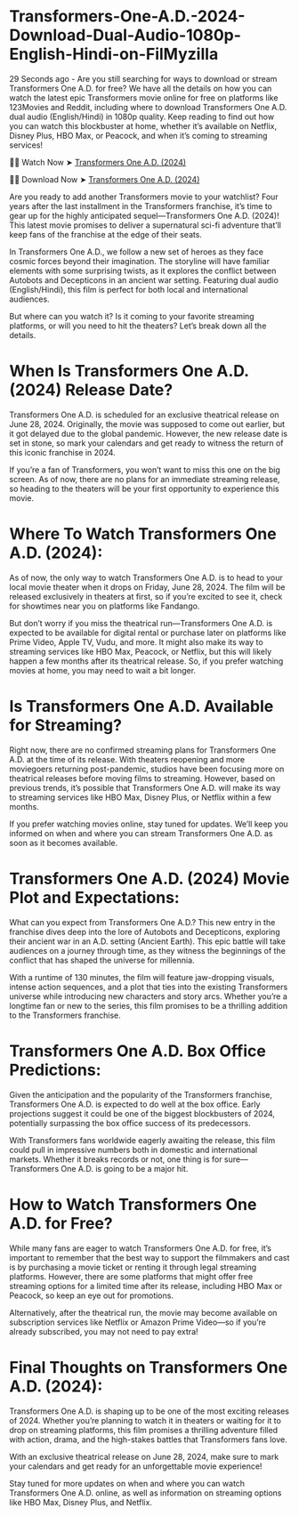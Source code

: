 # Transformers-One-A.D.-2024-Download-Dual-Audio-1080p-English-Hindi-on-FilMyzilla
29 Seconds ago - Are you still searching for ways to download or stream Transformers One A.D. for free? We have all the details on how you can watch the latest epic Transformers movie online for free on platforms like 123Movies and Reddit, including where to download Transformers One A.D. dual audio (English/Hindi) in 1080p quality. Keep reading to find out how you can watch this blockbuster at home, whether it’s available on Netflix, Disney Plus, HBO Max, or Peacock, and when it’s coming to streaming services!

🔴✅ Watch Now ➤ [Transformers One A.D. (2024)](https://cutt.ly/KeUtZ182)

🔴✅ Download Now ➤ [Transformers One A.D. (2024)](https://cutt.ly/KeUtZ182)

Are you ready to add another Transformers movie to your watchlist? Four years after the last installment in the Transformers franchise, it’s time to gear up for the highly anticipated sequel—Transformers One A.D. (2024)! This latest movie promises to deliver a supernatural sci-fi adventure that’ll keep fans of the franchise at the edge of their seats.

In Transformers One A.D., we follow a new set of heroes as they face cosmic forces beyond their imagination. The storyline will have familiar elements with some surprising twists, as it explores the conflict between Autobots and Decepticons in an ancient war setting. Featuring dual audio (English/Hindi), this film is perfect for both local and international audiences.

But where can you watch it? Is it coming to your favorite streaming platforms, or will you need to hit the theaters? Let’s break down all the details.

# When Is Transformers One A.D. (2024) Release Date?
Transformers One A.D. is scheduled for an exclusive theatrical release on June 28, 2024. Originally, the movie was supposed to come out earlier, but it got delayed due to the global pandemic. However, the new release date is set in stone, so mark your calendars and get ready to witness the return of this iconic franchise in 2024.

If you’re a fan of Transformers, you won’t want to miss this one on the big screen. As of now, there are no plans for an immediate streaming release, so heading to the theaters will be your first opportunity to experience this movie.

# Where To Watch Transformers One A.D. (2024):
As of now, the only way to watch Transformers One A.D. is to head to your local movie theater when it drops on Friday, June 28, 2024. The film will be released exclusively in theaters at first, so if you’re excited to see it, check for showtimes near you on platforms like Fandango.

But don’t worry if you miss the theatrical run—Transformers One A.D. is expected to be available for digital rental or purchase later on platforms like Prime Video, Apple TV, Vudu, and more. It might also make its way to streaming services like HBO Max, Peacock, or Netflix, but this will likely happen a few months after its theatrical release. So, if you prefer watching movies at home, you may need to wait a bit longer.

# Is Transformers One A.D. Available for Streaming?
Right now, there are no confirmed streaming plans for Transformers One A.D. at the time of its release. With theaters reopening and more moviegoers returning post-pandemic, studios have been focusing more on theatrical releases before moving films to streaming. However, based on previous trends, it’s possible that Transformers One A.D. will make its way to streaming services like HBO Max, Disney Plus, or Netflix within a few months.

If you prefer watching movies online, stay tuned for updates. We’ll keep you informed on when and where you can stream Transformers One A.D. as soon as it becomes available.

# Transformers One A.D. (2024) Movie Plot and Expectations:
What can you expect from Transformers One A.D.? This new entry in the franchise dives deep into the lore of Autobots and Decepticons, exploring their ancient war in an A.D. setting (Ancient Earth). This epic battle will take audiences on a journey through time, as they witness the beginnings of the conflict that has shaped the universe for millennia.

With a runtime of 130 minutes, the film will feature jaw-dropping visuals, intense action sequences, and a plot that ties into the existing Transformers universe while introducing new characters and story arcs. Whether you’re a longtime fan or new to the series, this film promises to be a thrilling addition to the Transformers franchise.

# Transformers One A.D. Box Office Predictions:
Given the anticipation and the popularity of the Transformers franchise, Transformers One A.D. is expected to do well at the box office. Early projections suggest it could be one of the biggest blockbusters of 2024, potentially surpassing the box office success of its predecessors.

With Transformers fans worldwide eagerly awaiting the release, this film could pull in impressive numbers both in domestic and international markets. Whether it breaks records or not, one thing is for sure—Transformers One A.D. is going to be a major hit.

# How to Watch Transformers One A.D. for Free?
While many fans are eager to watch Transformers One A.D. for free, it’s important to remember that the best way to support the filmmakers and cast is by purchasing a movie ticket or renting it through legal streaming platforms. However, there are some platforms that might offer free streaming options for a limited time after its release, including HBO Max or Peacock, so keep an eye out for promotions.

Alternatively, after the theatrical run, the movie may become available on subscription services like Netflix or Amazon Prime Video—so if you’re already subscribed, you may not need to pay extra!

# Final Thoughts on Transformers One A.D. (2024):
Transformers One A.D. is shaping up to be one of the most exciting releases of 2024. Whether you’re planning to watch it in theaters or waiting for it to drop on streaming platforms, this film promises a thrilling adventure filled with action, drama, and the high-stakes battles that Transformers fans love.

With an exclusive theatrical release on June 28, 2024, make sure to mark your calendars and get ready for an unforgettable movie experience!

Stay tuned for more updates on when and where you can watch Transformers One A.D. online, as well as information on streaming options like HBO Max, Disney Plus, and Netflix.

